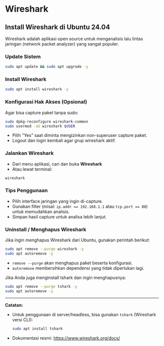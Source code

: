 # Wireshark

## Install Wireshark di Ubuntu 24.04

Wireshark adalah aplikasi open source untuk menganalisis lalu lintas jaringan (network packet analyzer) yang sangat populer.

### Update Sistem

```bash
sudo apt update && sudo apt upgrade -y
```

### Install Wireshark

```bash
sudo apt install wireshark -y
```

### Konfigurasi Hak Akses (Opsional)
Agar bisa capture paket tanpa sudo:

```bash
sudo dpkg-reconfigure wireshark-common
sudo usermod -aG wireshark $USER
```
- Pilih "Yes" saat diminta mengizinkan non-superuser capture paket.
- Logout dan login kembali agar grup wireshark aktif.

### Jalankan Wireshark

- Dari menu aplikasi, cari dan buka **Wireshark**
- Atau lewat terminal:

```bash
wireshark
```

### Tips Penggunaan
- Pilih interface jaringan yang ingin di-capture.
- Gunakan filter (misal: `ip.addr == 192.168.1.1` atau `tcp.port == 80`) untuk memudahkan analisis.
- Simpan hasil capture untuk analisa lebih lanjut.

### Uninstall / Menghapus Wireshark

Jika ingin menghapus Wireshark dari Ubuntu, gunakan perintah berikut:

```bash
sudo apt remove --purge wireshark -y
sudo apt autoremove -y
```

- `remove --purge` akan menghapus paket beserta konfigurasi.
- `autoremove` membersihkan dependensi yang tidak diperlukan lagi.

Jika Anda juga menginstall tshark dan ingin menghapusnya:

```bash
sudo apt remove --purge tshark -y
sudo apt autoremove -y
```

---

**Catatan:**
- Untuk penggunaan di server/headless, bisa gunakan `tshark` (Wireshark versi CLI):
  ```bash
  sudo apt install tshark
  ``` 
- Dokumentasi resmi: https://www.wireshark.org/docs/


